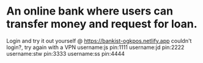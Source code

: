 # An online bank where users can transfer money and request for loan.

Login and try it out yourself @ https://bankist-ogkpos.netlify.app couldn't login?, try again with a VPN
username:js pin:1111
username:jd pin:2222
username:stw pin:3333
username:ss pin:4444